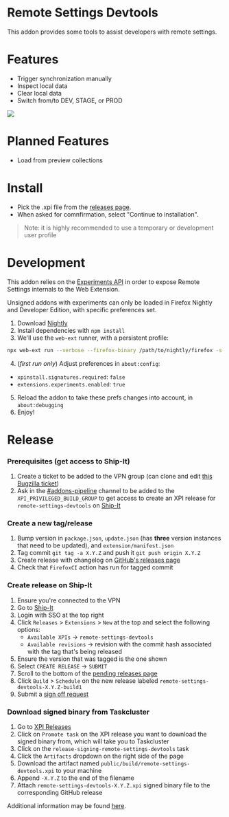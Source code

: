 # Remote Settings Devtools

This addon provides some tools to assist developers with remote settings.

# Features

- Trigger synchronization manually
- Inspect local data
- Clear local data
- Switch from/to DEV, STAGE, or PROD

![](screenshot.png)

# Planned Features

- Load from preview collections

# Install

- Pick the .xpi file from the [releases page](https://github.com/mozilla-extensions/remote-settings-devtools/releases).
- When asked for comnfirmation, select "Continue to installation".

> Note: it is highly recommended to use a temporary or development user profile

# Development


This addon relies on the [Experiments API](https://firefox-source-docs.mozilla.org/toolkit/components/extensions/webextensions/basics.html#webextensions-experiments) in order to expose Remote Settings internals to the Web Extension.

Unsigned addons with experiments can only be loaded in Firefox Nightly and Developer Edition, with specific preferences set.

1. Download [Nightly](https://www.mozilla.org/en-US/firefox/channel/desktop/#nightly)
2. Install dependencies with `npm install`
3. We'll use the `web-ext` runner, with a persistent profile:
```bash
npx web-ext run --verbose --firefox-binary /path/to/nightly/firefox -s extension --firefox-profile rs-devtools --profile-create-if-missing
```
4. (*first run only*) Adjust preferences in `about:config`:
- `xpinstall.signatures.required`: `false`
- `extensions.experiments.enabled`: `true`
5. Reload the addon to take these prefs changes into account, in `about:debugging`
6. Enjoy!

# Release

### Prerequisites (get access to Ship-It)

1. Create a ticket to be added to the VPN group (can clone and edit [this Bugzilla ticket](https://bugzilla.mozilla.org/show_bug.cgi?id=1740098))
2. Ask in the [#addons-pipeline](https://mozilla.slack.com/archives/CMKP7NPKN) channel to be added to the `XPI_PRIVILEGED_BUILD_GROUP` to get access to create an XPI release for `remote-settings-devtools` on [Ship-It](https://shipit.mozilla-releng.net/)

### Create a new tag/release

1. Bump version in `package.json`, `update.json` (has **three** version instances that need to be updated), and `extension/manifest.json`
2. Tag commit `git tag -a X.Y.Z` and push it `git push origin X.Y.Z`
3. Create release with changelog on [GitHub's releases page](https://github.com/mozilla-extensions/remote-settings-devtools/releases/new)
4. Check that `FirefoxCI` action has run for tagged commit

### Create release on Ship-It

1. Ensure you're connected to the VPN
2. Go to [Ship-It](https://shipit.mozilla-releng.net/)
3. Login with SSO at the top right
4. Click `Releases` > `Extensions` > `New` at the top and select the following options:
    - `Available XPIs` &#8594; `remote-settings-devtools`
    - `Available revisions` &#8594; revision with the commit hash associated with the tag that's being released
5. Ensure the version that was tagged is the one shown
6. Select `CREATE RELEASE` &#8594; `SUBMIT`
7. Scroll to the bottom of the [pending releases page](https://shipit.mozilla-releng.net/xpi)
8. Click `Build` > `Schedule` on the new release labeled `remote-settings-devtools-X.Y.Z-build1`
9. Submit a [sign off request](https://mana.mozilla.org/wiki/pages/viewpage.action?spaceKey=FDPDT&title=Mozilla+Add-on+Review+Requests+Intake)

### Download signed binary from Taskcluster

1. Go to [XPI Releases](https://shipit.mozilla-releng.net/xpi)
2. Click on `Promote task` on the XPI release you want to download the signed binary from, which will take you to Taskcluster
3. Click on the `release-signing-remote-settings-devtools` task
4. Click the `Artifacts` dropdown on the right side of the page
5. Download the artifact named `public/build/remote-settings-devtools.xpi` to your machine
6. Append `-X.Y.Z` to the end of the filename
7. Attach `remote-settings-devtools-X.Y.Z.xpi` signed binary file to the corresponding GitHub release

Additional information may be found [here](https://github.com/mozilla-extensions/xpi-manifest/blob/master/docs/releasing-a-xpi.md#kicking-off-the-release).
